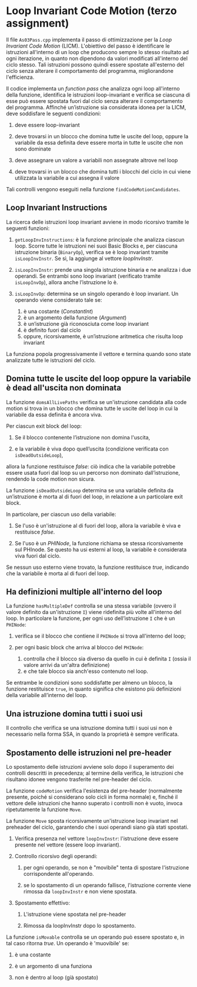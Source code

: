 # Loop Invariant Code Motion (terzo assignment)
Il file `As03Pass.cpp` implementa il passo di ottimizzazione per la *Loop Invariant Code Motion* (LICM).
L'obiettivo del passo è identificare le istruzioni all'interno di un loop che producono sempre lo stesso risultato ad ogni iterazione, in quanto non dipendono da valori modificati all'interno del ciclo stesso.
Tali istruzioni possono quindi essere spostate all'esterno del ciclo senza alterare il comportamento del programma, migliorandone l'efficienza.

Il codice implementa un *function pass* che analizza ogni loop all'interno della funzione, identifica le istruzioni loop-invariant e verifica se ciascuna di esse può essere spostata fuori dal ciclo senza alterare il comportamento del programma.
Affinché un’istruzione sia considerata idonea per la LICM, deve soddisfare le seguenti condizioni:
1. deve essere loop-invariant

2. deve trovarsi in un blocco che domina tutte le uscite del loop, oppure la variabile da essa definita deve essere morta in tutte le uscite che non sono dominate

3. deve assegnare un valore a variabili non assegnate altrove nel loop

4. deve trovarsi in un blocco che domina tutti i blocchi del ciclo in cui viene utilizzata la variabile a cui assegna il valore

Tali controlli vengono eseguiti nella funzione `findCodeMotionCandidates`.

## Loop Invariant Instructions
La ricerca delle istruzioni loop invariant avviene in modo ricorsivo tramite le seguenti funzioni:
1. `getLoopInvInstructions`: è la funzione principale che analizza ciascun loop. Scorre tutte le istruzioni nei suoi Basic Blocks e, per ciascuna istruzione binaria (`BinaryOp`), verifica se è loop invariant tramite `isLoopInvInstr`. Se sì, la aggiunge al vettore *loopInvInstr*.

2. `isLoopInvInstr`: prende una singola istruzione binaria e ne analizza i due operandi. Se entrambi sono loop invariant (verificato tramite `isLoopInvOp`), allora anche l’istruzione lo è.

3. `isLoopInvOp`: determina se un singolo operando è loop invariant. Un operando viene considerato tale se:
    1. è una costante (*ConstantInt*)
    2. è un argomento della funzione (*Argument*)
    3. è un’istruzione già riconosciuta come loop invariant
    4. è definito fuori dal ciclo
    5. oppure, ricorsivamente, è un’istruzione aritmetica che risulta loop invariant

La funziona popola progressivamente il vettore e termina quando sono state analizzate tutte le istruzioni del ciclo.

## Domina tutte le uscite del loop oppure la variabile è dead all'uscita non dominata
La funzione `domsAllLivePaths` verifica se un'istruzione candidata alla code motion si trova in un blocco che domina tutte le uscite del loop in cui la variabile da essa definita è ancora viva.

Per ciascun exit block del loop:
1. Se il blocco contenente l’istruzione non domina l'uscita,

2. e la variabile è viva dopo quell’uscita (condizione verificata con `isDeadOutsideLoop`),

allora la funzione restituisce *false*: ciò indica che la variabile potrebbe essere usata fuori dal loop su un percorso non dominato dall’istruzione, rendendo la code motion non sicura.

La funzione `isDeadOutsideLoop` determina se una variabile definita da un’istruzione è morta al di fuori del loop, in relazione a un particolare exit block.

In particolare, per ciascun uso della variabile:

1. Se l'uso è un'istruzione al di fuori del loop, allora la variabile è viva e restituisce *false*.

2. Se l'uso è un *PHINode*, la funzione richiama se stessa ricorsivamente sul PHInode. Se questo ha usi esterni al loop, la variabile è considerata viva fuori dal ciclo.

Se nessun uso esterno viene trovato, la funzione restituisce *true*, indicando che la variabile è morta al di fuori del loop.

## Ha definizioni multiple all'interno del loop
La funzione `hasMultipleDef` controlla se una stessa variabile (ovvero il valore definito da un'istruzione `I`) viene ridefinita più volte all'interno del loop.
In particolare la funzione, per ogni uso dell’istruzione `I` che è un `PHINode`:

1. verifica se il blocco che contiene il `PHINode` si trova all'interno del loop;

1. per ogni basic block che arriva al blocco del `PHINode`:
    1. controlla che il blocco sia diverso da quello in cui è definita `I` (ossia il valore arrivi da un'altra definizione)
    1. e che tale blocco sia anch'esso contenuto nel loop.

Se entrambe le condizioni sono soddisfatte per almeno un blocco, la funzione restituisce `true`, in quanto significa che esistono più definizioni della variabile all’interno del loop.

## Una istruzione domina tutti i suoi usi
Il controllo che verifica se una istruzione domina tutti i suoi usi non è necessario nella forma SSA, in quando la proprietà è sempre verificata.

## Spostamento delle istruzioni nel pre-header
Lo spostamento delle istruzioni avviene solo dopo il superamento dei controlli descritti in precedenza; al termine della verifica, le istruzioni che risultano idonee vengono trasferite nel pre-header del ciclo.

La funzione `codeMotion` verifica l'esistenza del pre-header (normalmente presente, poiché si considerano solo cicli in forma normale) e, finché il vettore delle istruzioni che hanno superato i controlli non è vuoto, invoca ripetutamente la funzione `Move`.

La funzione `Move` sposta ricorsivamente un'istruzione loop invariant nel preheader del ciclo, garantendo che i suoi operandi siano già stati spostati.

1. Verifica presenza nel vettore `loopInvInstr`: l'istruzione deve essere presente nel vettore (essere loop invariant).

2. Controllo ricorsivo degli operandi:

    1. per ogni operando, se non è "movibile" tenta di spostare l'istruzione corrispondente all'operando.

    2. se lo spostamento di un operando fallisce, l'istruzione corrente viene rimossa da `loopInvInstr` e non viene spostata.

3. Spostamento effettivo:

    1. L'istruzione viene spostata nel pre-header

    2. Rimossa da loopInvInstr dopo lo spostamento.

La funzione `isMovable` controlla se un operando può essere spostato e, in tal caso ritorna *true*.
Un operando è 'muovibile' se:

1. è una costante

2. è un argomento di una funziona

3. non è dentro al loop (già spostato)